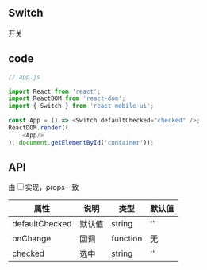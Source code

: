 ## Switch

开关

## code

```js
// app.js

import React from 'react';
import ReactDOM from 'react-dom';
import { Switch } from 'react-mobile-ui';

const App = () => <Switch defaultChecked="checked" />;
ReactDOM.render((
    <App/>
), document.getElementById('container'));

```

## API

由<input type="checkbox" />实现，props一致

属性 | 说明 | 类型 | 默认值
----|-----|------|------
| defaultChecked  | 默认值 |  string | '' |
| onChange | 回调 | function | 无 |
| checked | 选中 | string | '' |

